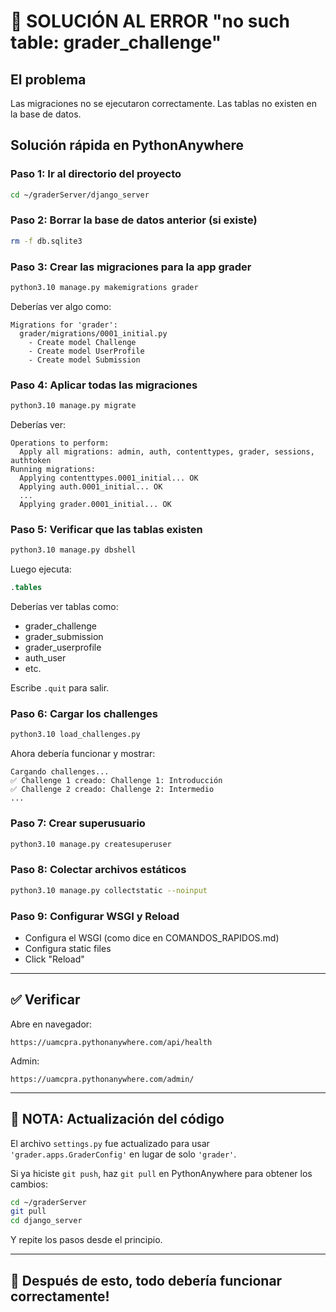 # 🔧 SOLUCIÓN AL ERROR "no such table: grader_challenge"

## El problema
Las migraciones no se ejecutaron correctamente. Las tablas no existen en la base de datos.

## Solución rápida en PythonAnywhere

### Paso 1: Ir al directorio del proyecto
```bash
cd ~/graderServer/django_server
```

### Paso 2: Borrar la base de datos anterior (si existe)
```bash
rm -f db.sqlite3
```

### Paso 3: Crear las migraciones para la app grader
```bash
python3.10 manage.py makemigrations grader
```

Deberías ver algo como:
```
Migrations for 'grader':
  grader/migrations/0001_initial.py
    - Create model Challenge
    - Create model UserProfile
    - Create model Submission
```

### Paso 4: Aplicar todas las migraciones
```bash
python3.10 manage.py migrate
```

Deberías ver:
```
Operations to perform:
  Apply all migrations: admin, auth, contenttypes, grader, sessions, authtoken
Running migrations:
  Applying contenttypes.0001_initial... OK
  Applying auth.0001_initial... OK
  ...
  Applying grader.0001_initial... OK
```

### Paso 5: Verificar que las tablas existen
```bash
python3.10 manage.py dbshell
```

Luego ejecuta:
```sql
.tables
```

Deberías ver tablas como:
- grader_challenge
- grader_submission
- grader_userprofile
- auth_user
- etc.

Escribe `.quit` para salir.

### Paso 6: Cargar los challenges
```bash
python3.10 load_challenges.py
```

Ahora debería funcionar y mostrar:
```
Cargando challenges...
✅ Challenge 1 creado: Challenge 1: Introducción
✅ Challenge 2 creado: Challenge 2: Intermedio
...
```

### Paso 7: Crear superusuario
```bash
python3.10 manage.py createsuperuser
```

### Paso 8: Colectar archivos estáticos
```bash
python3.10 manage.py collectstatic --noinput
```

### Paso 9: Configurar WSGI y Reload
- Configura el WSGI (como dice en COMANDOS_RAPIDOS.md)
- Configura static files
- Click "Reload"

---

## ✅ Verificar

Abre en navegador:
```
https://uamcpra.pythonanywhere.com/api/health
```

Admin:
```
https://uamcpra.pythonanywhere.com/admin/
```

---

## 📝 NOTA: Actualización del código

El archivo `settings.py` fue actualizado para usar `'grader.apps.GraderConfig'` en lugar de solo `'grader'`.

Si ya hiciste `git push`, haz `git pull` en PythonAnywhere para obtener los cambios:

```bash
cd ~/graderServer
git pull
cd django_server
```

Y repite los pasos desde el principio.

---

## 🎃 Después de esto, todo debería funcionar correctamente!
